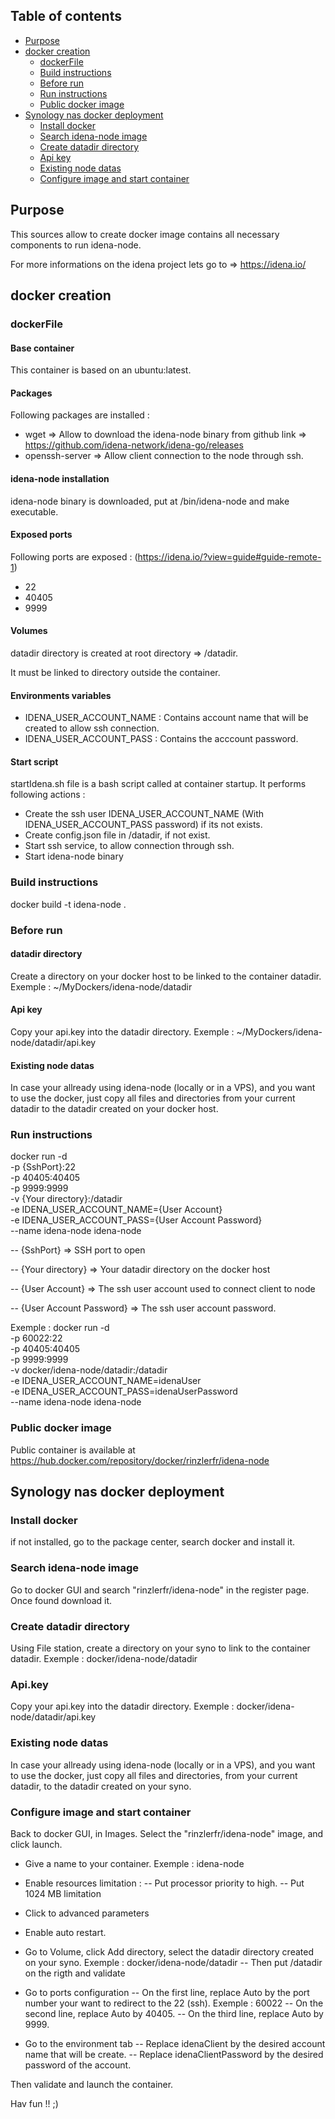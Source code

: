 ## Table of contents
* [Purpose](#purpose)
* [docker creation](#docker-creation)
  * [dockerFile](#dockerfile)
  * [Build instructions](#build-instructions)
  * [Before run](#before-run)
  * [Run instructions](#run-instructions)
  * [Public docker image](#public-docker-image)
* [Synology nas docker deployment](#synology-nas-docker-deployment)
  * [Install docker](#install-docker)
  * [Search idena-node image](#search-idena-node-image)
  * [Create datadir directory](#create-datadir-directory)
  * [Api key](#api-key)
  * [Existing node datas](#existing-node-datas)
  * [Configure image and start container](#configure-image-and-start-container)

## Purpose
This sources allow to create docker image contains all necessary components to run idena-node.

For more informations on the idena project lets go to => https://idena.io/

## docker creation
### dockerFile
#### Base container
This container is based on an ubuntu:latest.

#### Packages
Following packages are installed : 
 - wget => Allow to download the idena-node binary from github link => https://github.com/idena-network/idena-go/releases
 - openssh-server => Allow client connection to the node through ssh.

#### idena-node installation
idena-node binary is downloaded, put at /bin/idena-node and make executable.

#### Exposed ports
Following ports are exposed : (https://idena.io/?view=guide#guide-remote-1)
 - 22
 - 40405
 - 9999

#### Volumes
datadir directory is created at root directory => /datadir.

It must be linked to directory outside the container.

#### Environments variables
 - IDENA_USER_ACCOUNT_NAME : Contains account name that will be created to allow ssh connection.
 - IDENA_USER_ACCOUNT_PASS : Contains the acccount password.

#### Start script
startIdena.sh file is a bash script called at container startup.
It performs following actions : 
 - Create the ssh user IDENA_USER_ACCOUNT_NAME (With IDENA_USER_ACCOUNT_PASS password) if its not exists.
 - Create config.json file in /datadir, if not exist.
 - Start ssh service, to allow connection through ssh.
 - Start idena-node binary

### Build instructions
docker build -t idena-node . 

### Before run
#### datadir directory
Create a directory on your docker host to be linked to the container datadir. Exemple : ~/MyDockers/idena-node/datadir

#### Api key
Copy your api.key into the datadir directory. Exemple : ~/MyDockers/idena-node/datadir/api.key

#### Existing node datas
In case your allready using idena-node (locally or in a VPS), and you want to use the docker, just copy all files and directories from your current datadir to the datadir created on your docker host.

### Run instructions
docker run -d \
-p {SshPort}:22 \
-p 40405:40405 \
-p 9999:9999 \
-v {Your directory}:/datadir \
-e IDENA_USER_ACCOUNT_NAME={User Account} \
-e IDENA_USER_ACCOUNT_PASS={User Account Password} \
--name idena-node idena-node

-- {SshPort} => SSH port to open

-- {Your directory} => Your datadir directory on the docker host

-- {User Account} => The ssh user account used to connect client to node

-- {User Account Password} => The ssh user account password.

Exemple : 
docker run -d \
-p 60022:22 \
-p 40405:40405 \
-p 9999:9999 \
-v docker/idena-node/datadir:/datadir \
-e IDENA_USER_ACCOUNT_NAME=idenaUser \
-e IDENA_USER_ACCOUNT_PASS=idenaUserPassword \
--name idena-node idena-node

### Public docker image
Public container is available at https://hub.docker.com/repository/docker/rinzlerfr/idena-node


## Synology nas docker deployment
### Install docker
if not installed, go to the package center, search docker and install it.

### Search idena-node image
Go to docker GUI and search "rinzlerfr/idena-node" in the register page.
Once found download it.

### Create datadir directory
Using File station, create a directory on your syno to link to the container datadir. Exemple : docker/idena-node/datadir

### Api.key
Copy your api.key into the datadir directory. Exemple : docker/idena-node/datadir/api.key

### Existing node datas
In case your allready using idena-node (locally or in a VPS), and you want to use the docker, just copy all files and directories, from your current datadir, to the datadir created on your syno.

### Configure image and start container
Back to docker GUI, in Images. Select the "rinzlerfr/idena-node" image, and click launch.
- Give a name to your container. Exemple : idena-node
- Enable resources limitation : 
-- Put processor priority to high.
-- Put 1024 MB limitation
- Click to advanced parameters
- Enable auto restart.

- Go to Volume, click Add directory, select the datadir directory created on your syno. Exemple : docker/idena-node/datadir
-- Then put /datadir on the rigth and validate

- Go to ports configuration
-- On the first line, replace Auto by the port number your want to redirect to the 22 (ssh). Exemple : 60022
-- On the second line, replace Auto by 40405.
-- On the third line, replace Auto by 9999.

- Go to the environment tab
-- Replace idenaClient by the desired account name that will be create.
-- Replace idenaClientPassword by the desired password of the account.

Then validate and launch the container.

Hav fun !! ;)

